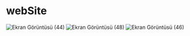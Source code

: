 # webSite
![Ekran Görüntüsü (44)](https://user-images.githubusercontent.com/61615580/118731011-2cdd0780-b841-11eb-91bb-2226ba32a8ca.png)
![Ekran Görüntüsü (48)](https://user-images.githubusercontent.com/61615580/118731015-2ea6cb00-b841-11eb-8ff2-339b3885eb3b.png)
![Ekran Görüntüsü (46)](https://user-images.githubusercontent.com/61615580/118731024-2fd7f800-b841-11eb-8d61-8c3df6c5c3fb.png)
